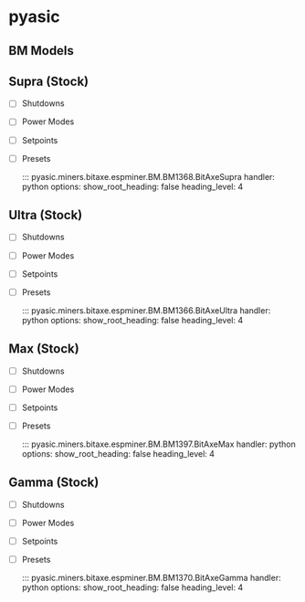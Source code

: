 # pyasic
## BM Models

## Supra (Stock)

- [ ] Shutdowns
- [ ] Power Modes
- [ ] Setpoints
- [ ] Presets

    ::: pyasic.miners.bitaxe.espminer.BM.BM1368.BitAxeSupra
    handler: python
    options:
        show_root_heading: false
        heading_level: 4

## Ultra (Stock)

- [ ] Shutdowns
- [ ] Power Modes
- [ ] Setpoints
- [ ] Presets

    ::: pyasic.miners.bitaxe.espminer.BM.BM1366.BitAxeUltra
    handler: python
    options:
        show_root_heading: false
        heading_level: 4

## Max (Stock)

- [ ] Shutdowns
- [ ] Power Modes
- [ ] Setpoints
- [ ] Presets

    ::: pyasic.miners.bitaxe.espminer.BM.BM1397.BitAxeMax
    handler: python
    options:
        show_root_heading: false
        heading_level: 4

## Gamma (Stock)

- [ ] Shutdowns
- [ ] Power Modes
- [ ] Setpoints
- [ ] Presets

    ::: pyasic.miners.bitaxe.espminer.BM.BM1370.BitAxeGamma
    handler: python
    options:
        show_root_heading: false
        heading_level: 4

